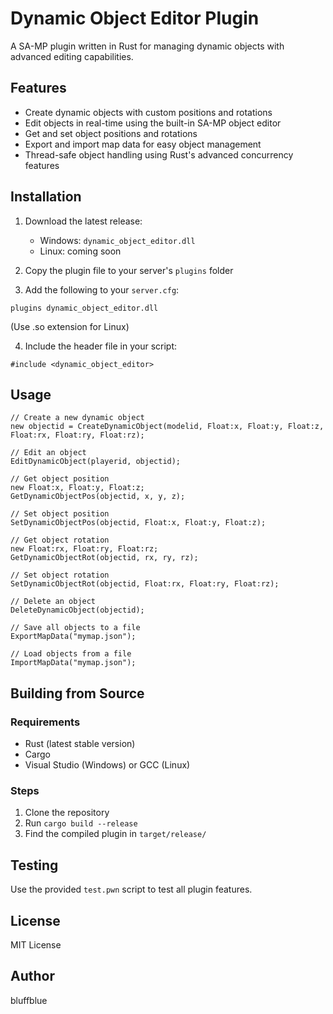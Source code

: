 # Dynamic Object Editor Plugin

A SA-MP plugin written in Rust for managing dynamic objects with advanced editing capabilities.

## Features

- Create dynamic objects with custom positions and rotations
- Edit objects in real-time using the built-in SA-MP object editor
- Get and set object positions and rotations
- Export and import map data for easy object management
- Thread-safe object handling using Rust's advanced concurrency features

## Installation

1. Download the latest release:
   - Windows: `dynamic_object_editor.dll`
   - Linux: coming soon

2. Copy the plugin file to your server's `plugins` folder

3. Add the following to your `server.cfg`:
```
plugins dynamic_object_editor.dll
```
(Use .so extension for Linux)

4. Include the header file in your script:
```pawn
#include <dynamic_object_editor>
```

## Usage

```pawn
// Create a new dynamic object
new objectid = CreateDynamicObject(modelid, Float:x, Float:y, Float:z, Float:rx, Float:ry, Float:rz);

// Edit an object
EditDynamicObject(playerid, objectid);

// Get object position
new Float:x, Float:y, Float:z;
GetDynamicObjectPos(objectid, x, y, z);

// Set object position
SetDynamicObjectPos(objectid, Float:x, Float:y, Float:z);

// Get object rotation
new Float:rx, Float:ry, Float:rz;
GetDynamicObjectRot(objectid, rx, ry, rz);

// Set object rotation
SetDynamicObjectRot(objectid, Float:rx, Float:ry, Float:rz);

// Delete an object
DeleteDynamicObject(objectid);

// Save all objects to a file
ExportMapData("mymap.json");

// Load objects from a file
ImportMapData("mymap.json");
```

## Building from Source

### Requirements
- Rust (latest stable version)
- Cargo
- Visual Studio (Windows) or GCC (Linux)

### Steps
1. Clone the repository
2. Run `cargo build --release`
3. Find the compiled plugin in `target/release/`

## Testing
Use the provided `test.pwn` script to test all plugin features.

## License

MIT License

## Author

bluffblue
